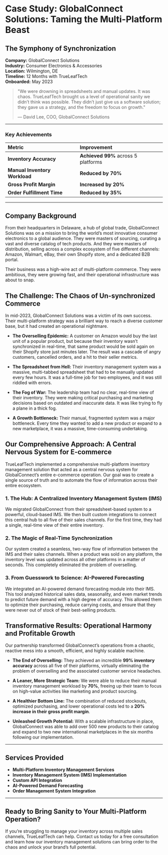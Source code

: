 # Case Study: GlobalConnect Solutions: Taming the Multi-Platform Beast

## The Symphony of Synchronization

**Company:** GlobalConnect Solutions  
**Industry:** Consumer Electronics & Accessories  
**Location:** Wilmington, DE  
**Timeline:** 12 Months with TrueLeafTech  
**Onboarded:** May 2023

> "We were drowning in spreadsheets and manual updates. It was chaos. TrueLeafTech brought us a level of operational sanity we didn’t think was possible. They didn’t just give us a software solution; they gave us a strategy, and the freedom to focus on growth."
> 
> — David Lee, COO, GlobalConnect Solutions

---

### Key Achievements

| Metric | Improvement |
| :--- | :--- |
| **Inventory Accuracy** | **Achieved 99%** across 5 platforms |
| **Manual Inventory Workload** | **Reduced by 70%** |
| **Gross Profit Margin** | **Increased by 20%** |
| **Order Fulfillment Time** | **Reduced by 35%** |

---

## Company Background

From their headquarters in Delaware, a hub of global trade, GlobalConnect Solutions was on a mission to bring the world’s most innovative consumer electronics to a global audience. They were masters of sourcing, curating a vast and diverse catalog of tech products. And they were masters of distribution, selling across a complex ecosystem of five different channels: Amazon, Walmart, eBay, their own Shopify store, and a dedicated B2B portal.

Their business was a high-wire act of multi-platform commerce. They were ambitious, they were growing fast, and their operational infrastructure was about to snap.

## The Challenge: The Chaos of Un-synchronized Commerce

In mid-2023, GlobalConnect Solutions was a victim of its own success. Their multi-platform strategy was a brilliant way to reach a diverse customer base, but it had created an operational nightmare.

*   **The Overselling Epidemic:** A customer on Amazon would buy the last unit of a popular product, but because their inventory wasn’t synchronized in real-time, that same product would be sold again on their Shopify store just minutes later. The result was a cascade of angry customers, cancelled orders, and a hit to their seller metrics.

*   **The Spreadsheet from Hell:** Their inventory management system was a massive, multi-tabbed spreadsheet that had to be manually updated every few hours. It was a full-time job for two employees, and it was still riddled with errors.

*   **The Fog of War:** The leadership team had no clear, real-time view of their inventory. They were making critical purchasing and marketing decisions based on outdated and inaccurate data. It was like trying to fly a plane in a thick fog.

*   **A Growth Bottleneck:** Their manual, fragmented system was a major bottleneck. Every time they wanted to add a new product or expand to a new marketplace, it was a massive, time-consuming undertaking.

## Our Comprehensive Approach: A Central Nervous System for E-commerce

TrueLeafTech implemented a comprehensive multi-platform inventory management solution that acted as a central nervous system for GlobalConnect’s entire e-commerce operation. Our goal was to create a single source of truth and to automate the flow of information across their entire ecosystem.

### 1. The Hub: A Centralized Inventory Management System (IMS)

We migrated GlobalConnect from their spreadsheet-based system to a powerful, cloud-based IMS. We then built custom integrations to connect this central hub to all five of their sales channels. For the first time, they had a single, real-time view of their entire inventory.

### 2. The Magic of Real-Time Synchronization

Our system created a seamless, two-way flow of information between the IMS and their sales channels. When a product was sold on any platform, the inventory level was updated across all other platforms in a matter of seconds. This completely eliminated the problem of overselling.

### 3. From Guesswork to Science: AI-Powered Forecasting

We integrated an AI-powered demand forecasting module into their IMS. This tool analyzed historical sales data, seasonality, and even market trends to predict future demand with a high degree of accuracy. This allowed them to optimize their purchasing, reduce carrying costs, and ensure that they were never out of stock of their best-selling products.

## Transformative Results: Operational Harmony and Profitable Growth

Our partnership transformed GlobalConnect’s operations from a chaotic, reactive mess into a smooth, efficient, and highly scalable machine.

*   **The End of Overselling:** They achieved an incredible **99% inventory accuracy** across all five of their platforms, virtually eliminating the problem of overselling and the associated customer service headaches.

*   **A Leaner, More Strategic Team:** We were able to reduce their manual inventory management workload by **70%**, freeing up their team to focus on high-value activities like marketing and product sourcing.

*   **A Healthier Bottom Line:** The combination of reduced stockouts, optimized purchasing, and lower operational costs led to a **20% increase in their gross profit margin**.

*   **Unleashed Growth Potential:** With a scalable infrastructure in place, GlobalConnect was able to add over 500 new products to their catalog and expand to two new international marketplaces in the six months following our implementation.

---

## Services Provided

*   **Multi-Platform Inventory Management Services**
*   **Inventory Management System (IMS) Implementation**
*   **Custom API Integration**
*   **AI-Powered Demand Forecasting**
*   **Order Management System Integration**

---

## Ready to Bring Sanity to Your Multi-Platform Operation?

If you’re struggling to manage your inventory across multiple sales channels, TrueLeafTech can help. Contact us today for a free consultation and learn how our inventory management solutions can bring order to the chaos and unlock your brand’s full potential.

